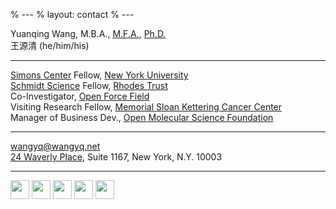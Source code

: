 % ---
% layout: contact
% ---

Yuanqing Wang, M.B.A., [M.F.A.](https://osf.io/nq4sx/), [Ph.D.](https://proquest.com/docview/2789704784) <br>
王源清 (he/him/his)

---

[Simons Center](https://wp.nyu.edu/sccpc/) Fellow, [New York University](https://www.nyu.edu)<br>
[Schmidt Science](https://schmidtsciencefellows.org) Fellow, [Rhodes Trust](https://www.rhodeshouse.ox.ac.uk)<br>
Co-Investigator, [Open Force Field](https://openforcefield.org)<br>
Visiting Research Fellow, [Memorial Sloan Kettering Cancer Center](https://www.mskcc.org)<br>
Manager of Business Dev., [Open Molecular Science Foundation](https://omsf.io)

---

[wangyq@wangyq.net](mailto:wangyq@wangyq.net)<br>
[24 Waverly Place](https://goo.gl/maps/ix44mrT9RyETabjT8), Suite 1167, New York, N.Y. 10003

---

<a href="https://github.com/yuanqing-wang/"><img src ="https://edent.github.io/SuperTinyIcons/images/png/github.png" height=30></a>
<a href="https://scholar.google.com/citations?user=Njp5EY4AAAAJ&hl=en"><img src="https://edent.github.io/SuperTinyIcons/images/svg/google_scholar.svg" height=30></a>
<a href="https://twitter.com/yuanqingwang"><img src="https://edent.github.io/SuperTinyIcons/images/svg/twitter.svg" height=30></a>
<a href="https://www.linkedin.com/in/yuanqing-wang/"><img src="https://edent.github.io/SuperTinyIcons/images/svg/linkedin.svg" height=30></a>
<a href="https://calendly.com/yuanqingwang"><img src="https://edent.github.io/SuperTinyIcons/images/svg/zoom.svg" height=30></a>
